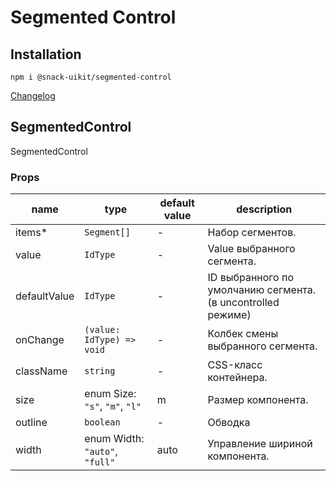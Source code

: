 # Segmented Control

## Installation
`npm i @snack-uikit/segmented-control`

[Changelog](./CHANGELOG.md)



[//]: DOCUMENTATION_SECTION_START
[//]: THIS_SECTION_IS_AUTOGENERATED_PLEASE_DONT_EDIT_IT
## SegmentedControl
SegmentedControl
### Props
| name | type | default value | description |
|------|------|---------------|-------------|
| items* | `Segment[]` | - | Набор сегментов. |
| value | `IdType` | - | Value выбранного сегмента. |
| defaultValue | `IdType` | - | ID выбранного по умолчанию сегмента. (в uncontrolled режиме) |
| onChange | `(value: IdType) => void` | - | Колбек смены выбранного сегмента. |
| className | `string` | - | CSS-класс контейнера. |
| size | enum Size: `"s"`, `"m"`, `"l"` | m | Размер компонента. |
| outline | `boolean` | - | Обводка |
| width | enum Width: `"auto"`, `"full"` | auto | Управление шириной компонента. |


[//]: DOCUMENTATION_SECTION_END
